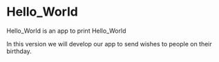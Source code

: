 # Hello_World
Hello_World is an app to print Hello_World

In this version we will develop our app to send wishes to people on their birthday.
